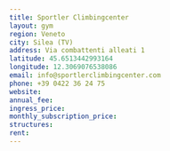 ```yaml
---
title: Sportler Climbingcenter
layout: gym
region: Veneto
city: Silea (TV)
address: Via combattenti alleati 1
latitude: 45.6513442993164
longitude: 12.3069076538086
email: info@sportlerclimbingcenter.com
phone: +39 0422 36 24 75
website: 
annual_fee: 
ingress_price: 
monthly_subscription_price: 
structures: 
rent: 
---
```


